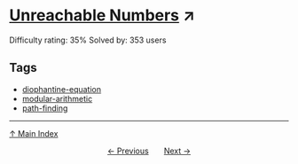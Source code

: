# [Unreachable Numbers](https://projecteuler.net/problem=718) ↗️

Difficulty rating: 35%
Solved by: 353 users
## Tags

- [diophantine-equation](../tags/diophantine-equation.md)
- [modular-arithmetic](../tags/modular-arithmetic.md)
- [path-finding](../tags/path-finding.md)



---

[↑ Main Index](../README.md)


<div align=center><a href='717.md'>← Previous</a> &nbsp;&nbsp; &nbsp;&nbsp;  <a href='719.md'>Next →</a></div>
